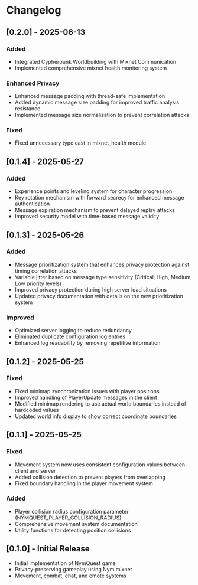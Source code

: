# Changelog

## [0.2.0] - 2025-06-13

### Added
- Integrated Cypherpunk Worldbuilding with Mixnet Communication
- Implemented comprehensive mixnet health monitoring system

### Enhanced Privacy
- Enhanced message padding with thread-safe implementation
- Added dynamic message size padding for improved traffic analysis resistance
- Implemented message size normalization to prevent correlation attacks

### Fixed
- Fixed unnecessary type cast in mixnet_health module

## [0.1.4] - 2025-05-27

### Added
- Experience points and leveling system for character progression
- Key rotation mechanism with forward secrecy for enhanced message authentication
- Message expiration mechanism to prevent delayed replay attacks
- Improved security model with time-based message validity

## [0.1.3] - 2025-05-26

### Added
- Message prioritization system that enhances privacy protection against timing correlation attacks
- Variable jitter based on message type sensitivity (Critical, High, Medium, Low priority levels)
- Improved privacy protection during high server load situations
- Updated privacy documentation with details on the new prioritization system

### Improved
- Optimized server logging to reduce redundancy
- Eliminated duplicate configuration log entries
- Enhanced log readability by removing repetitive information

## [0.1.2] - 2025-05-25

### Fixed
- Fixed minimap synchronization issues with player positions
- Improved handling of PlayerUpdate messages in the client
- Modified minimap rendering to use actual world boundaries instead of hardcoded values
- Updated world info display to show correct coordinate boundaries

## [0.1.1] - 2025-05-25

### Fixed
- Movement system now uses consistent configuration values between client and server
- Added collision detection to prevent players from overlapping
- Fixed boundary handling in the player movement system

### Added
- Player collision radius configuration parameter (NYMQUEST_PLAYER_COLLISION_RADIUS)
- Comprehensive movement system documentation
- Utility functions for detecting position collisions

## [0.1.0] - Initial Release

- Initial implementation of NymQuest game
- Privacy-preserving gameplay using Nym mixnet
- Movement, combat, chat, and emote systems